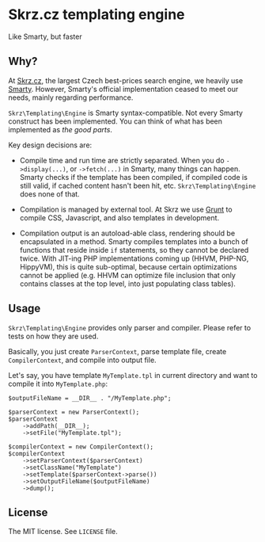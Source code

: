 # Skrz.cz templating engine

Like Smarty, but faster


## Why?

At [Skrz.cz](http://skrz.cz/), the largest Czech best-prices search engine, we heavily use [Smarty](http://www.smarty.net/).
However, Smarty's official implementation ceased to meet our needs, mainly regarding performance.

`Skrz\Templating\Engine` is Smarty syntax-compatible. Not every Smarty construct has been implemented. You can think of
what has been implemented as _the good parts_.

Key design decisions are:

- Compile time and run time are strictly separated. When you do `->display(...)`, or `->fetch(...)` in Smarty, many things
can happen. Smarty checks if the template has been compiled, if compiled code is still valid, if cached content hasn't been hit, etc.
`Skrz\Templating\Engine` does none of that.

- Compilation is managed by external tool. At Skrz we use [Grunt](http://gruntjs.com/) to compile CSS, Javascript,
and also templates in development.

- Compilation output is an autoload-able class, rendering should be encapsulated in a method. Smarty compiles templates
into a bunch of functions that reside inside `if` statements, so they cannot be declared twice.
With JIT-ing PHP implementations coming up (HHVM, PHP-NG, HippyVM), this is quite sub-optimal, because certain optimizations
cannot be applied (e.g. HHVM can optimize file inclusion that only contains classes at the top level, into just populating
class tables).


## Usage

`Skrz\Templating\Engine` provides only parser and compiler. Please refer to tests on how they are used.

Basically, you just create `ParserContext`, parse template file, create `CompilerContext`, and compile into output file.

Let's say, you have template `MyTemplate.tpl` in current directory and want to compile it into `MyTemplate.php`:


    $outputFileName = __DIR__ . "/MyTemplate.php";

    $parserContext = new ParserContext();
    $parserContext
        ->addPath(__DIR__);
        ->setFile("MyTemplate.tpl");

    $compilerContext = new CompilerContext();
    $compilerContext
        ->setParserContext($parserContext)
        ->setClassName("MyTemplate")
        ->setTemplate($parserContext->parse())
        ->setOutputFileName($outputFileName)
        ->dump();


## License

The MIT license. See `LICENSE` file.
